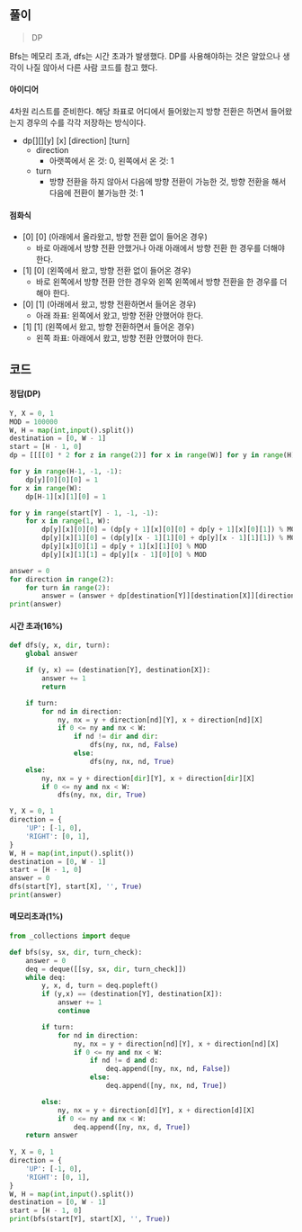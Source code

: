 ## 풀이

> DP

Bfs는 메모리 초과, dfs는 시간 초과가 발생했다. DP를 사용해야하는 것은 알았으나 생각이 나질 않아서 다른 사람 코드를 참고 했다.



#### 아이디어

4차원 리스트를 준비한다. 해당 좌표로 어디에서 들어왔는지 방향 전환은 하면서 들어왔는지 경우의 수를 각각 저장하는 방식이다.

- dp[][][y] [x] [direction] [turn] 
  - direction
    - 아랫쪽에서 온 것: 0, 왼쪽에서 온 것: 1
  - turn
    - 방향 전환을 하지 않아서 다음에 방향 전환이 가능한 것, 방향 전환을 해서 다음에 전환이 불가능한 것: 1



#### 점화식

- [0] [0] (아래에서 올라왔고, 방향 전환 없이 들어온 경우)
  - 바로 아래에서 방향 전환 안했거나 아래 아래에서 방향 전환 한 경우를 더해야 한다.
- [1] [0] (왼쪽에서 왔고, 방향 전환 없이 들어온 경우)
  - 바로 왼쪽에서 방향 전환 안한 경우와 왼쪽 왼쪽에서 방향 전환을 한 경우를 더해야 한다.
- [0] [1] (아래에서 왔고, 방향 전환하면서 들어온 경우)
  - 아래 좌표: 왼쪽에서 왔고, 방향 전환 안했어야 한다.
- [1] [1] (왼쪽에서 왔고, 방향 전환하면서 들어온 경우)
  - 왼쪽 좌표: 아래에서 왔고, 방향 전환 안했어야 한다.



## 코드

#### 정답(DP)

```python
Y, X = 0, 1
MOD = 100000
W, H = map(int,input().split())
destination = [0, W - 1]
start = [H - 1, 0]
dp = [[[[0] * 2 for z in range(2)] for x in range(W)] for y in range(H)]

for y in range(H-1, -1, -1):
    dp[y][0][0][0] = 1
for x in range(W):
    dp[H-1][x][1][0] = 1

for y in range(start[Y] - 1, -1, -1):
    for x in range(1, W):
        dp[y][x][0][0] = (dp[y + 1][x][0][0] + dp[y + 1][x][0][1]) % MOD
        dp[y][x][1][0] = (dp[y][x - 1][1][0] + dp[y][x - 1][1][1]) % MOD
        dp[y][x][0][1] = dp[y + 1][x][1][0] % MOD
        dp[y][x][1][1] = dp[y][x - 1][0][0] % MOD

answer = 0
for direction in range(2):
    for turn in range(2):
        answer = (answer + dp[destination[Y]][destination[X]][direction][turn]) % MOD
print(answer)
```

#### 시간 초과(16%)

```python
def dfs(y, x, dir, turn):
    global answer

    if (y, x) == (destination[Y], destination[X]):
        answer += 1
        return

    if turn:
        for nd in direction:
            ny, nx = y + direction[nd][Y], x + direction[nd][X]
            if 0 <= ny and nx < W:
                if nd != dir and dir:
                    dfs(ny, nx, nd, False)
                else:
                    dfs(ny, nx, nd, True)
    else:
        ny, nx = y + direction[dir][Y], x + direction[dir][X]
        if 0 <= ny and nx < W:
            dfs(ny, nx, dir, True)

Y, X = 0, 1
direction = {
    'UP': [-1, 0],
    'RIGHT': [0, 1],
}
W, H = map(int,input().split())
destination = [0, W - 1]
start = [H - 1, 0]
answer = 0
dfs(start[Y], start[X], '', True)
print(answer)
```

#### 메모리초과(1%)

```python
from _collections import deque

def bfs(sy, sx, dir, turn_check):
    answer = 0
    deq = deque([[sy, sx, dir, turn_check]])
    while deq:
        y, x, d, turn = deq.popleft()
        if (y,x) == (destination[Y], destination[X]):
            answer += 1
            continue

        if turn:
            for nd in direction:
                ny, nx = y + direction[nd][Y], x + direction[nd][X]
                if 0 <= ny and nx < W:
                    if nd != d and d:
                        deq.append([ny, nx, nd, False])
                    else:
                        deq.append([ny, nx, nd, True])

        else:
            ny, nx = y + direction[d][Y], x + direction[d][X]
            if 0 <= ny and nx < W:
                deq.append([ny, nx, d, True])
    return answer
  
Y, X = 0, 1
direction = {
    'UP': [-1, 0],
    'RIGHT': [0, 1],
}
W, H = map(int,input().split())
destination = [0, W - 1]
start = [H - 1, 0]
print(bfs(start[Y], start[X], '', True))

```

